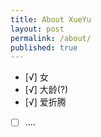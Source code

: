 ```yaml
---
title: About XueYu
layout: post
permalink: /about/
published: true
---
```


- [√] 女
- [√] 大龄(?)
- [√] 爱折腾
- [ ] ….